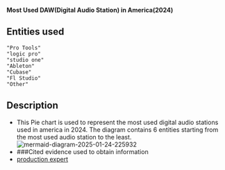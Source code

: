 
**Most Used DAW(Digital Audio Station) in America(2024)**
## Entities used
    "Pro Tools" 
    "logic pro"
    "studio one"
    "Ableton"
    "Cubase"
    "Fl Studio"
    "Other"
## Description
- This Pie chart is used to represent the most used digital audio stations used in america in 2024. The diagram contains 6 entities starting from the most used audio station to the least.
  ![mermaid-diagram-2025-01-24-225932](https://github.com/user-attachments/assets/f36e9018-d02e-4e98-84a9-f268b10fc081)
- ###Cited evidence used to obtain information
- [production expert](https://www.production-expert.com/production-expert-1/2023-daw-user-survey-the-results)
